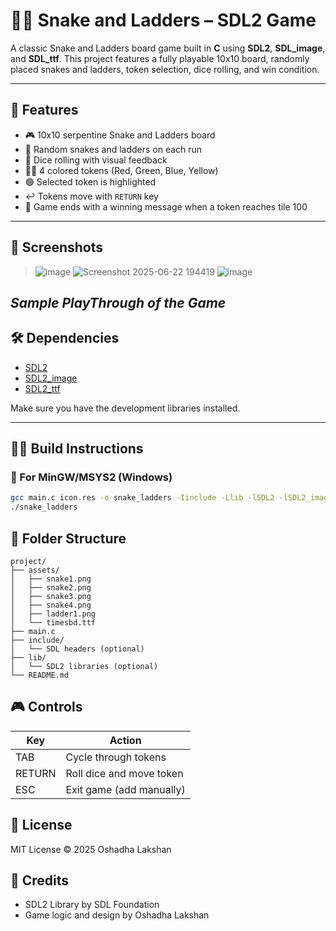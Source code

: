 # 🐍🎲 Snake and Ladders – SDL2 Game

A classic Snake and Ladders board game built in **C** using **SDL2**, **SDL_image**, and **SDL_ttf**. This project features a fully playable 10x10 board, randomly placed snakes and ladders, token selection, dice rolling, and win condition.

---

## 🚀 Features

- 🎮 10x10 serpentine Snake and Ladders board
- 🐍 Random snakes and ladders on each run
- 🎲 Dice rolling with visual feedback
- 🧍‍♂️ 4 colored tokens (Red, Green, Blue, Yellow)
- 🟢 Selected token is highlighted
- ↩️ Tokens move with `RETURN` key
- 🏁 Game ends with a winning message when a token reaches tile 100

---

## 📸 Screenshots

> ![image](https://github.com/user-attachments/assets/2454c9d4-18cf-48b5-93d7-b0403e96ba98)
> ![Screenshot 2025-06-22 194419](https://github.com/user-attachments/assets/2f6804ce-92bf-4097-8d22-65bd55889904)
> ![image](https://github.com/user-attachments/assets/a2b20ed4-dc0b-44c8-9488-3f7b009f8bb5)


*Sample PlayThrough of the Game*
---

## 🛠️ Dependencies

- [SDL2](https://www.libsdl.org/)
- [SDL2_image](https://www.libsdl.org/projects/SDL_image/)
- [SDL2_ttf](https://www.libsdl.org/projects/SDL_ttf/)

Make sure you have the development libraries installed.

---

## 🧑‍💻 Build Instructions

### 🔧 For MinGW/MSYS2 (Windows)

```bash
gcc main.c icon.res -o snake_ladders -Iinclude -Llib -lSDL2 -lSDL2_image -lSDL2_ttf
./snake_ladders
```

## 🧰 Folder Structure

```vbnet
project/
├── assets/
│   ├── snake1.png
│   ├── snake2.png
│   ├── snake3.png
│   ├── snake4.png
│   ├── ladder1.png
│   └── timesbd.ttf
├── main.c
├── include/
│   └── SDL headers (optional)
├── lib/
│   └── SDL2 libraries (optional)
└── README.md
```

## 🎮 Controls

| Key    | Action                   |
|--------|--------------------------|
| TAB    | Cycle through tokens     |
| RETURN | Roll dice and move token |
| ESC    | Exit game (add manually) |

## 📄 License

MIT License © 2025 Oshadha Lakshan

## 🙌 Credits

- SDL2 Library by SDL Foundation  
- Game logic and design by Oshadha Lakshan
